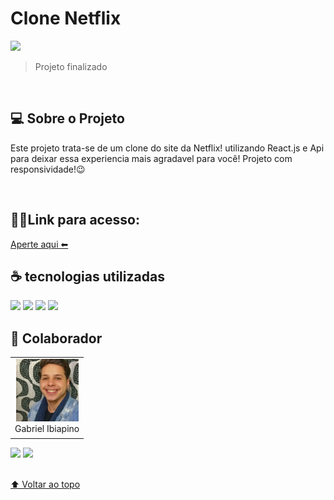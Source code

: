 # Clone Netflix

<img src="./components/../src/img/net.gif">


> Projeto finalizado 
<br>

## 💻 Sobre o Projeto

Este projeto trata-se de um clone do site da Netflix! utilizando React.js e Api para deixar essa experiencia mais agradavel para você! Projeto com responsividade!😉

<br>

## 👨‍💻Link para acesso: 
<a href="">Aperte aqui ⬅ </a>

## ☕ tecnologias utilizadas

<img src="https://img.shields.io/badge/React-20232A?style=for-the-badge&logo=react&logoColor=61DAFB">
<img src="https://img.shields.io/badge/JavaScript-F7DF1E?style=for-the-badge&logo=javascript&logoColor=black">
<img src="https://img.shields.io/badge/HTML-239120?style=for-the-badge&logo=html5&logoColor=white">
<img src="https://img.shields.io/badge/CSS-239120?&style=for-the-badge&logo=css3&logoColor=white">


<br>

## 🤝 Colaborador

<table>
  <tr>
    <td align="center">
      <a href="#">
        <img src="./components/../src/img/Eu.jpg" width="100px;" alt="Foto do Gabriel Silva no GitHub"/><br>
        <sub>
          <a >Gabriel Ibiapino</a>
        </sub>
      </a>
    </td>
  </tr>
</table>

<div>
 <a href="https://www.linkedin.com/in/gabriel-ibiapino-louren%C3%A7o-da-silva-749b78198/" target="_blank"><img src="https://img.shields.io/badge/-LinkedIn-%230077B5?style=for-the-badge&logo=linkedin&logoColor=white" target="_blank"></a> 
<a href = "mailto:lourencogabriel77@gmail.com"><img src="https://img.shields.io/badge/-Gmail-%23333?style=for-the-badge&logo=gmail&logoColor=white" target="_blank"></a>
</div>
<br>


[⬆ Voltar ao topo](#Clone_Netflix)<br>